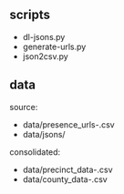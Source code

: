 

## scripts
- dl-jsons.py
- generate-urls.py
- json2csv.py

## data

source: 
- data/presence_urls-<hh>.csv
- data/jsons/

consolidated:
- data/precinct_data-<hh>.csv
- data/county_data-<hh>.csv

